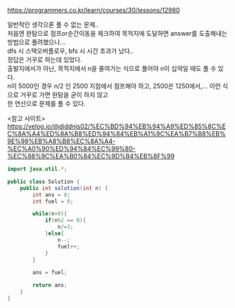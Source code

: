 https://programmers.co.kr/learn/courses/30/lessons/12980  
  
일반적인 생각으론 풀 수 없는 문제..  
처음엔 완탐으로 점프or순간이동을 체크하여 목적지에 도달하면 answer를 도출해내는 방법으로 풀려했으나...  
dfs 시 스택오버플로우, bfs 시 시간 초과가 났다..  
정답은 거꾸로 하는데 있었다.  
출발지에서가 아닌, 목적지에서 n을 줄여가는 식으로 풀어야 n이 십억일 때도 풀 수 있다.  
n이 5000인 경우 n/2 인 2500 지점에서 점프해야 하고, 2500은 1250에서,... 이런 식으로 거꾸로 가면 완탐을 굳이 하지 않고  
한 연산으로 문제를 풀 수 있다.  
  
<참고 사이트>  
https://velog.io/@diddnjs02/%EC%BD%94%EB%94%A9%ED%85%8C%EC%8A%A4%ED%8A%B8%ED%94%84%EB%A1%9C%EA%B7%B8%EB%9E%98%EB%A8%B8%EC%8A%A4-%EC%A0%90%ED%94%84%EC%99%80-%EC%88%9C%EA%B0%84%EC%9D%B4%EB%8F%99


```java
import java.util.*;

public class Solution {
    public int solution(int n) {
        int ans = 0;
        int fuel = 0;

        while(n>0){
            if(n%2 == 0){
                n/=2;
            }else{
                n--;
                fuel++;
            }
        }
        
        ans = fuel;

        return ans;
    }
}
```

